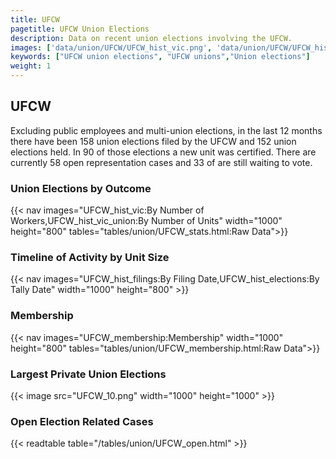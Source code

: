 ```yaml
---
title: UFCW
pagetitle: UFCW Union Elections
description: Data on recent union elections involving the UFCW.
images: ['data/union/UFCW/UFCW_hist_vic.png', 'data/union/UFCW/UFCW_hist_size.png', 'data/union/UFCW/UFCW_10.png']
keywords: ["UFCW union elections", "UFCW unions","Union elections"]
weight: 1
---
```

##  UFCW

Excluding public employees and multi-union elections, in the last 12 months there have been 158 union elections filed by the UFCW and 152 union elections held. In 90 of those elections a new unit was certified. There are currently 58 open representation cases and 33 of are still waiting to vote.

### Union Elections by Outcome
{{< nav images="UFCW_hist_vic:By Number of Workers,UFCW_hist_vic_union:By Number of Units" width="1000" height="800" tables="tables/union/UFCW_stats.html:Raw Data">}}

### Timeline of Activity by Unit Size
{{< nav images="UFCW_hist_filings:By Filing Date,UFCW_hist_elections:By Tally Date" width="1000" height="800" >}}

### Membership
{{< nav images="UFCW_membership:Membership" width="1000" height="800" tables="tables/union/UFCW_membership.html:Raw Data">}}

### Largest Private Union Elections
{{< image src="UFCW_10.png" width="1000" height="1000"  >}}

### Open Election Related Cases
{{< readtable table="/tables/union/UFCW_open.html" >}}

